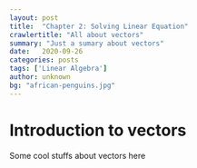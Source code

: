 ```yaml
---
layout: post
title:  "Chapter 2: Solving Linear Equation"
crawlertitle: "All about vectors"
summary: "Just a sumary about vectors"
date:   2020-09-26
categories: posts
tags: ['Linear Algebra']
author: unknown
bg: "african-penguins.jpg"
---
```


# Introduction to vectors

Some cool stuffs about vectors here
